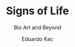 ---
tag: libro
title: "Signs of Life"
subtitle: "Bio Art and Beyond"
author: [Eduardo Kac]
category: Art
subject: 
publish: 2007
publisher: MIT Press (MA)
totalPage: 440
coverUrl: http://books.google.com/books/content?id=yrEzAQAAIAAJ&printsec=frontcover&img=1&zoom=1&source=gbs_api
description: The theory and practice of bio art, a new art form that uses the materials and processes of biotechnology, with examples of work by such prominent artists as Eduardo Kac and Marc Quinn.
isbn:  
isbn13:  
link: https://books.google.com/books/about/Signs_of_Life.html?hl=&id=yrEzAQAAIAAJ
status: unread
---